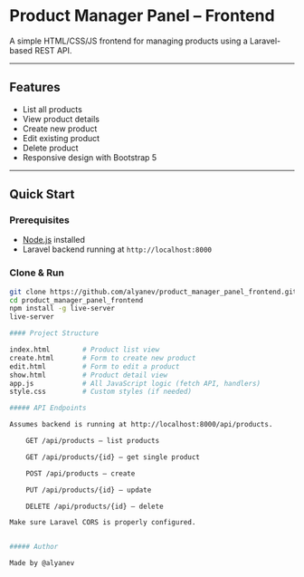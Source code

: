 # Product Manager Panel – Frontend

A simple HTML/CSS/JS frontend for managing products using a Laravel-based REST API.

---

##  Features

- List all products
- View product details
- Create new product
- Edit existing product
- Delete product
- Responsive design with Bootstrap 5

---

##  Quick Start

### Prerequisites

- [Node.js](https://nodejs.org/) installed
- Laravel backend running at `http://localhost:8000`

### Clone & Run

```bash
git clone https://github.com/alyanev/product_manager_panel_frontend.git
cd product_manager_panel_frontend
npm install -g live-server
live-server

#### Project Structure

index.html        # Product list view
create.html       # Form to create new product
edit.html         # Form to edit a product
show.html         # Product detail view
app.js            # All JavaScript logic (fetch API, handlers)
style.css         # Custom styles (if needed)

##### API Endpoints

Assumes backend is running at http://localhost:8000/api/products.

    GET /api/products – list products

    GET /api/products/{id} – get single product

    POST /api/products – create

    PUT /api/products/{id} – update

    DELETE /api/products/{id} – delete

Make sure Laravel CORS is properly configured.


##### Author

Made by @alyanev